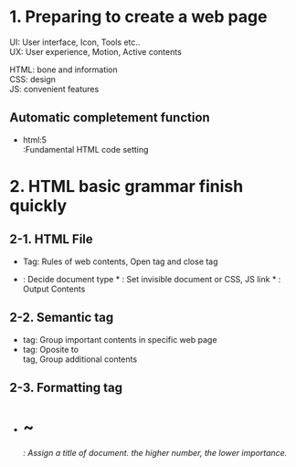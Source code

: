 # 1. Preparing to create a web page  
  
UI: User interface, Icon, Tools etc..  
UX: User experience, Motion, Active contents  
  
HTML: bone and information  
CSS: design  
JS: convenient features  
  
## Automatic completement function  
  
* html:5  
:Fundamental HTML code setting  
  
# 2. HTML basic grammar finish quickly  
  
## 2-1. HTML File  
* Tag: Rules of web contents, Open tag and close tag  
  
* <html>: Decide document type  
    * <head>: Set invisible document or CSS, JS link  
    * <body>: Output Contents  
  
## 2-2. Semantic tag  
* <main> tag: Group important contents in specific web page  
* <aside> tag: Oposite to <main> tag, Group additional contents  
  
## 2-3. Formatting tag  
* <h1> ~ <h6>: Assign a title of document.  
              the higher number, the lower importance.  

